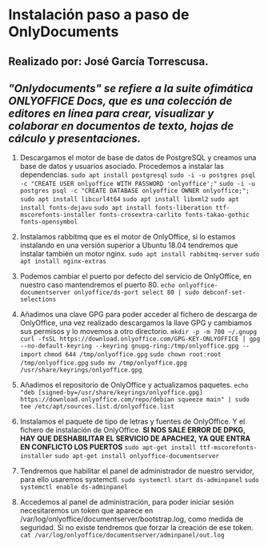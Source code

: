 # Instalación paso a paso de OnlyDocuments
## Realizado por: José García Torrescusa.
_"Onlydocuments" se refiere a la suite ofimática ONLYOFFICE Docs, que es una colección de editores en línea para crear, visualizar y colaborar en documentos de texto, hojas de cálculo y presentaciones._
---
1. Descargamos el motor de base de datos de PostgreSQL y creamos una base de datos y usuarios asociado. Procedemos a instalar las dependencias.
`sudo apt install postgresql`
`sudo -i -u postgres psql -c "CREATE USER onlyoffice WITH PASSWORD 'onlyoffice';"`
`sudo -i -u postgres psql -c "CREATE DATABASE onlyoffice OWNER onlyoffice;";`
`sudo apt install libcurl4t64`
`sudo apt install libxml2`
`sudo apt install fonts-dejavu`
`sudo apt install fonts-liberation ttf-mscorefonts-installer fonts-crosextra-carlito fonts-takao-gothic fonts-opensymbol`

2. Instalamos rabbitmq que es el motor de OnlyOffice, si lo estamos instalando en una versión superior a Ubuntu 18.04 tendremos que instalar también un motor nginx.
`sudo apt install rabbitmq-server`
`sudo apt install nginx-extras`

3. Podemos cambiar el puerto por defecto del servicio de OnlyOffice, en nuestro caso mantendremos el puerto 80.
`echo onlyoffice-documentserver onlyoffice/ds-port select 80 | sudo debconf-set-selections`

4. Añadimos una clave GPG para poder acceder al fichero de descarga de OnlyOffice, una vez realizado descargamos la llave GPG y cambiamos sus permisos y lo movemos a otro directorio.
`mkdir -p -m 700 ~/.gnupg`
`curl -fsSL https://download.onlyoffice.com/GPG-KEY-ONLYOFFICE | gpg --no-default-keyring --keyring gnupg-ring:/tmp/onlyoffice.gpg --import`
`chmod 644 /tmp/onlyoffice.gpg`
`sudo chown root:root /tmp/onlyoffice.gpg`
`sudo mv /tmp/onlyoffice.gpg /usr/share/keyrings/onlyoffice.gpg`

5. Añadimos el repositorio de OnlyOffice y actualizamos paquetes.
`echo "deb [signed-by=/usr/share/keyrings/onlyoffice.gpg] https://download.onlyoffice.com/repo/debian squeeze main" | sudo tee /etc/apt/sources.list.d/onlyoffice.list`

6. Instalamos el paquete de tipo de letras y fuentes de OnlyOffice. Y el fichero de instalación de OnlyOffice. **SI NOS SALE ERROR DE DPKG, HAY QUE DESHABILITAR EL SERVICIO DE APACHE2, YA QUE ENTRA EN CONFLICTO LOS PUERTOS**
`sudo apt-get install ttf-mscorefonts-installer`
`sudo apt-get install onlyoffice-documentserver`

7. Tendremos que habilitar el panel de administrador de nuestro servidor, para ello usaremos systemctl.
`sudo systemctl start ds-adminpanel`
`sudo systemctl enable ds-adminpanel`

8. Accedemos al panel de administración, para poder iniciar sesión necesitaremos un token que aparece en /var/log/onlyoffice/documentserver/bootstrap.log, como medida de seguridad. Si no existe tendremos que forzar la creación de ese token.
`cat /var/log/onlyoffice/documentserver/adminpanel/out.log`

